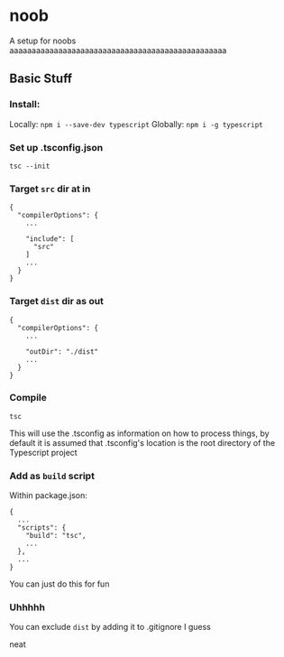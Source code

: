# noob

A setup for noobs aaaaaaaaaaaaaaaaaaaaaaaaaaaaaaaaaaaaaaaaaaaaaaaaa

## Basic Stuff

### Install:

Locally: `npm i --save-dev typescript`
Globally: `npm i -g typescript`

### Set up .tsconfig.json

`tsc --init`

### Target `src` dir at in

```
{
  "compilerOptions": {
    ...

    "include": [
      "src"
    ]
    ...
  }
}
```

### Target `dist` dir as out

```
{
  "compilerOptions": {
    ...

    "outDir": "./dist"
    ...
  }
}
```

### Compile

`tsc`

This will use the .tsconfig as information on how to process things, by default it is assumed that .tsconfig's location is the root directory of the Typescript project

### Add as `build` script

Within package.json:

```
{ 
  ...
  "scripts": {
    "build": "tsc",
    ...
  },
  ...
}
```

You can just do this for fun

### Uhhhhh

You can exclude `dist` by adding it to .gitignore I guess

neat
